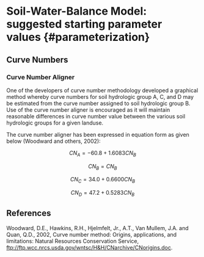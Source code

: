# Soil-Water-Balance Model: suggested starting parameter values {#parameterization} 

## Curve Numbers

### Curve Number Aligner

One of the developers of curve number methodology developed a graphical method whereby curve numbers for soil hydrologic group A, C, and D may be estimated from the curve number assigned to soil hydrologic group B. Use of the curve number aligner is encouraged as it will maintain reasonable differences in curve number value between the various soil hydrologic groups for a given landuse.

The curve number aligner has been expressed in equation form as given below (Woodward and others, 2002):

$$ CN_A = -60.8  +  1.6083 CN_B $$

$$ CN_B =  CN_B $$

$$ CN_C =  34.0  +  0.6600 CN_B $$

$$ CN_D =  47.2  +  0.5283 CN_B $$


## References

Woodward, D.E., Hawkins, R.H., Hjelmfelt, Jr., A.T., Van Mullem, J.A. and Quan, Q.D., 2002, Curve number method: Origins, applications, and limitations: Natural Resources Conservation Service, ftp://ftp.wcc.nrcs.usda.gov/wntsc/H&H/CNarchive/CNorigins.doc.
